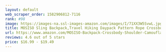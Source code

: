 ```yaml
---
layout: default 
﻿web_scraper_order: 1582906812-7116
rank: #98
image: https://images-na.ssl-images-amazon.com/images/I/71XX3W5SvwL.jpg
title: MOSISO Sling Backpack,Travel Hiking Daypack Pattern Rope Crossbody Shoulder Bag
url: https://www.amazon.com/MOSISO-Backpack-Crossbody-Shoulder-Camouflage/dp/B07W6FNTSR/ref=zg_mw_sporting-goods_98?_encoding=UTF8&psc=1&refRID=5CP7JJH669Q653S4FQ41
reviews: 4.6 out of 5 stars
price: $16.99 - $19.49
---
```

